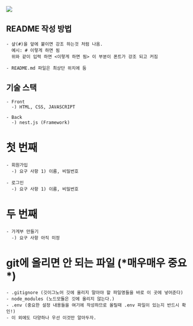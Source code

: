 <img src="https://docs.nestjs.com/assets/logo-small.svg">
<br>

## README 작성 방법

```
- 샾(#)을 앞에 붙이면 강조 하는것 처럼 나옴.
  예시: # 이렇게 하면 됨
  위와 같이 입력 하면 <이렇게 하면 됨> 이 부분이 폰트가 강조 되고 커짐

- README.md 파일은 최상단 위치에 둠
```

## 기술 스택

```
- Front
  -) HTML, CSS, JAVASCRIPT

- Back
  -) nest.js (Framework)
```

# 첫 번째

```
- 회원가입
  -) 요구 사항 1) 이름, 비밀번호

- 로그인
  -) 요구 사항 1) 이름, 비밀번호
```

# 두 번째

```
- 가게부 만들기
  -) 요구 사항 아직 미정
```

# git에 올리면 안 되는 파일 (**\***매우매우 중요**\***)

```
- .gitignore (깃이그노어 깃에 올리지 말아야 할 파일명들을 바로 이 곳에 넣어준다)
- node_modules (노드모듈은 깃에 올리지 않는다.)
- .env (중요한 설정 내용들을 여기에 작성하므로 올릴때 .env 파일이 있는지 반드시 확인!)
- 이 외에도 다양하나 우선 이것만 알아두자.
```
